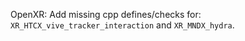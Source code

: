 OpenXR: Add missing cpp defines/checks for: `XR_HTCX_vive_tracker_interaction`
and `XR_MNDX_hydra`.
